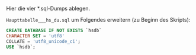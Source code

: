Hier die vier *.sql-Dumps ablegen.

`Haupttabelle___hs_du.sql` um Folgendes erweitern (zu Beginn des Skripts):

``` SQL
CREATE DATABASE IF NOT EXISTS `hsdb`
CHARACTER SET = 'utf8'
COLLATE = 'utf8_unicode_ci';
USE `hsdb`;
```